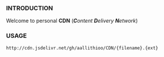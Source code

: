 ### INTRODUCTION
Welcome to personal **CDN** (_**C**ontent **D**elivery **N**etwork_)


### USAGE
```
http://cdn.jsdelivr.net/gh/aallithioo/CDN/{filename}.{ext}
```
